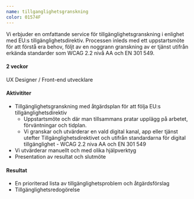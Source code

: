 ```yaml
---
name: tillganglighetsgranskning
color: 01574F
---
```


<div class="lead">
Vi erbjuder en omfattande service för tillgänglighetsgranskning i enlighet med EU:s tillgänglighetsdirektiv. Processen inleds med ett uppstartsmöte för att förstå era behov, följt av en noggrann granskning av er tjänst utifrån erkända standarder som WCAG 2.2 nivå AA och EN 301 549. 
</div>

<h4 class="time-h4">2 veckor</h4>
UX Designer / Front-end utvecklare

<h4>Aktivititer</h4>

- Tillgänglighetsgranskning med åtgärdsplan för att följa EU:s tillgänglighetsdirektiv
  - Uppstartsmöte och där man tillsammans pratar upplägg på arbetet, förväntningar och tidplan.
  - Vi granskar och utvärderar en vald digital kanal, app eller tjänst utefter Tillgänglighetsdirektivet och utifrån
    standardarna för digital tillgänglighet - WCAG 2.2 niva AA och EN 301 549
- Vi utvärderar manuellt och med olika hjälpverktyg
- Presentation av resultat och slutmöte

<h4>Resultat</h4>

- En prioriterad lista av tillgänglighetsproblem och åtgärdsförslag
- Tillgänglighetsredogörelse
